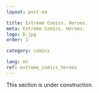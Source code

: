```yaml
---
layout: post-ea

title: Extreme Comics. Heroes.
meta: Extreme Comics. Heroes.
logo: D.jpg
order: 1

category: comics

lang: en
ref: extreme_comics_heroes
---
```


This section is under construction.
